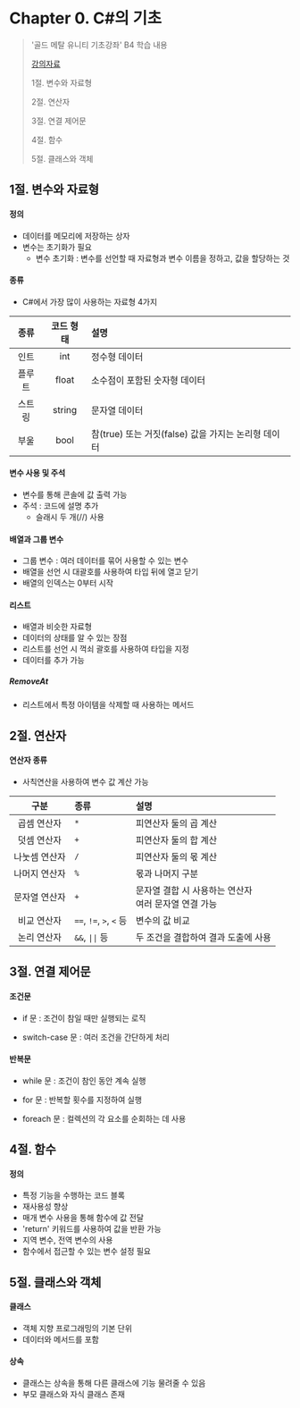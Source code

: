 # Chapter 0. C#의 기초

> '골드 메탈 유니티 기초강좌' B4 학습 내용
>
> [강의자료](https://www.youtube.com/watch?v=j6XLEqgq-dE&list=PLO-mt5Iu5TeYI4dbYwWP8JqZMC9iuUIW2&index=5&t=208s)
>
> 1절. 변수와 자료형
>
> 2절. 연산자
>
> 3절. 연결 제어문
>
> 4절. 함수
>
> 5절. 클래스와 객체

## 1절. 변수와 자료형

#### 정의

- 데이터를 메모리에 저장하는 상자
- 변수는 초기화가 필요
  - 변수 초기화 : 변수를 선언할 때 자료형과 변수 이름을 정하고, 값을 할당하는 것

#### 종류

- C#에서 가장 많이 사용하는 자료형 4가지

|  종류  | 코드 형태 | 설명                                                |
| :----: | :-------: | :-------------------------------------------------- |
|  인트  |    int    | 정수형 데이터                                       |
| 플루트 |   float   | 소수점이 포함된 숫자형 데이터                       |
| 스트링 |  string   | 문자열 데이터                                       |
|  부울  |   bool    | 참(true) 또는 거짓(false) 값을 가지는 논리형 데이터 |

#### 변수 사용 및 주석

- 변수를 통해 콘솔에 값 출력 가능
- 주석 : 코드에 설명 추가
  - 슬래시 두 개(//) 사용

#### 배열과 그룹 변수

- 그룹 변수 : 여러 데이터를 묶어 사용할 수 있는 변수
- 배열을 선언 시 대괄호를 사용하여 타입 뒤에 열고 닫기
- 배열의 인덱스는 0부터 시작

#### 리스트

- 배열과 비슷한 자료형
- 데이터의 상태를 알 수 있는 장점
- 리스트를 선언 시 꺽쇠 괄호를 사용하여 타입을 지정
- 데이터를 추가 가능

##### RemoveAt

- 리스트에서 특정 아이템을 삭제할 때 사용하는 메서드

## 2절. 연산자

#### 연산자 종류

- 사칙연산을 사용하여 변수 값 계산 가능

|     구분      | 종류                    | 설명                                                    |
| :-----------: | :---------------------- | :---------------------------------------------------------- |
|  곱셈 연산자  | `*`                     | 피연산자 둘의 곱 계산                                   |
|  덧셈 연산자  | `+`                     | 피연산자 둘의 합 계산                                   |
| 나눗셈 연산자 | `/`                     | 피연산자 둘의 몫 계산                                   |
| 나머지 연산자 | `%`                     | 몫과 나머지 구분                                        |
| 문자열 연산자 | `+`                     | 문자열 결합 시 사용하는 연산자<br>여러 문자열 연결 가능 |
|  비교 연산자  | `==`, `!=`, `>`, `<` 등 | 변수의 값 비교|
|  논리 연산자  | `&&`, `\|\|` 등 | 두 조건을 결합하여 결과 도출에 사용 |

## 3절. 연결 제어문

#### 조건문

- if 문 : 조건이 참일 때만 실행되는 로직

- switch-case 문 : 여러 조건을 간단하게 처리

#### 반복문

- while 문 : 조건이 참인 동안 계속 실행

- for 문 : 반복할 횟수를 지정하여 실행

- foreach 문 : 컬렉션의 각 요소를 순회하는 데 사용

## 4절. 함수

#### 정의

- 특정 기능을 수행하는 코드 블록
- 재사용성 향상
- 매개 변수 사용을 통해 함수에 값 전달
- 'return' 키워드를 사용하여 값을 반환 가능
- 지역 변수, 전역 변수의 사용
- 함수에서 접근할 수 있는 변수 설정 필요

## 5절. 클래스와 객체

#### 클래스

- 객체 지향 프로그래밍의 기본 단위
- 데이터와 메서드를 포함

#### 상속

- 클래스는 상속을 통해 다른 클래스에 기능 물려줄 수 있음
- 부모 클래스와 자식 클래스 존재
